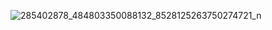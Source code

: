 
![285402878_484803350088132_8528125263750274721_n](https://github.com/user-attachments/assets/b7f0058d-c6d1-4354-8c62-2c2154c6133d)
